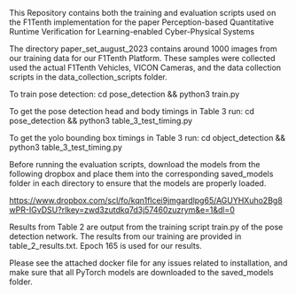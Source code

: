 This Repository contains both the training and evaluation scripts used on the F1Tenth implementation for the paper Perception-based Quantitative Runtime Verification for Learning-enabled Cyber-Physical Systems

The directory paper_set_august_2023 contains around 1000 images from our training data for our F1Tenth Platform.
These samples were collected used the actual F1Tenth Vehicles, VICON Cameras, and the data collection scripts in the data_collection_scripts folder. 

To train pose detection:
    cd pose_detection && python3 train.py

To get the pose detection head and body timings in Table 3 run:
    cd pose_detection && python3 table_3_test_timing.py

To get the yolo bounding box timings in Table 3 run:
    cd object_detection && python3 table_3_test_timing.py

Before running the evaluation scripts, download the models from the following dropbox and place them into the corresponding saved_models folder in each directory to ensure that the models are properly loaded.  

https://www.dropbox.com/scl/fo/kqn1flcei9jmgardlpg65/AGUYHXuho2Bg8wPR-IGvDSU?rlkey=zwd3zutdkq7d3j57460zuzrym&e=1&dl=0

Results from Table 2 are output from the training script train.py of the pose detection network. The results from our training are provided in table_2_results.txt. Epoch 165 is used for our results.

Please see the attached docker file for any issues related to installation, and make sure that all PyTorch models are downloaded to the saved_models folder.
